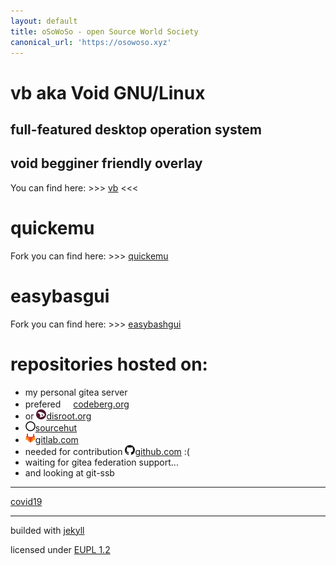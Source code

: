 ```yaml
---
layout: default
title: oSoWoSo - open Source World Society
canonical_url: 'https://osowoso.xyz'
---
```


# vb aka Void GNU/Linux

## full-featured desktop operation system

## void begginer friendly overlay

You can find here: >>> [vb](https://vb.osowoso.xyz) <<<


# quickemu

Fork you can find here: >>> [quickemu](https://quickemu.osowoso.xyz)

# easybasgui

Fork you can find here: >>> [easybashgui](https://easybashgui.osowoso.xyz)


# repositories hosted on:
- my personal gitea server
- prefered ![codeberg](./assets/img/codeberg.png)[codeberg.org](https://codeberg.org/oSoWoSo)
- or ![disroot](./assets/img/disroot.png)[disroot.org](https://git.disroot.org/oSoWoSo)
- ![sourcehut](./assets/img/sourcehut.png)[sourcehut](https://hg.sr.ht/~osowoso)
- ![gitlab](./assets/img/gitlab.png)[gitlab.com](https://gitlab.com/osowoso)
- needed for contribution ![github](./assets/img/github.png)[github.com](https://github.com/oSoWoSo) :(
- waiting for gitea federation support...
- and looking at git-ssb

_____________________________
[covid19](./covid.md)


_____________________________
builded with [jekyll](https://jekyllrb.com/)

licensed under
[EUPL 1.2](https://joinup.ec.europa.eu/collection/eupl/eupl-text-eupl-12)
